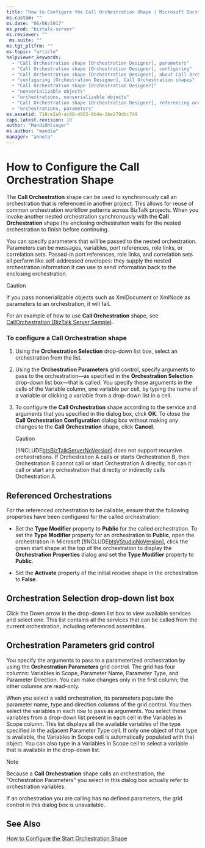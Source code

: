 ```yaml
---
title: "How to Configure the Call Orchestration Shape | Microsoft Docs"
ms.custom: ""
ms.date: "06/08/2017"
ms.prod: "biztalk-server"
ms.reviewer: ""
 ms.suite: ""
ms.tgt_pltfrm: ""
ms.topic: "article"
helpviewer_keywords: 
  - "Call Orchestration shape [Orchestration Designer], parameters"
  - "Call Orchestration shape [Orchestration Designer], configuring"
  - "Call Orchestration shape [Orchestration Designer], about Call Orchestration shapes"
  - "configuring [Orchestration Designer], Call Orchestration shapes"
  - "Call Orchestration shape [Orchestration Designer]"
  - "nonserializable objects"
  - "orchestrations, nonserializable objects"
  - "Call Orchestration shape [Orchestration Designer], referencing orchestrations"
  - "orchestrations, parameters"
ms.assetid: 718ce2a0-ac08-4662-8b4e-1be279dbc749
caps.latest.revision: 10
author: "MandiOhlinger"
ms.author: "mandia"
manager: "anneta"
---
```

# How to Configure the Call Orchestration Shape
The **Call Orchestration** shape can be used to synchronously call an orchestration that is referenced in another project. This allows for reuse of common orchestration workflow patterns across BizTalk projects. When you invoke another nested orchestration synchronously with the **Call Orchestration** shape the enclosing orchestration waits for the nested orchestration to finish before continuing.  
  
 You can specify parameters that will be passed to the nested orchestration. Parameters can be messages, variables, port references, role links, or correlation sets. Passed-in port references, role links, and correlation sets all perform like self-addressed envelopes: they supply the nested orchestration information it can use to send information back to the enclosing orchestration.  
  
> [!CAUTION]
>  If you pass nonserializable objects such as XmlDocument or XmlNode as parameters to an orchestration, it will fail.  
  
 For an example of how to use **Call Orchestration** shape, see [CallOrchestration (BizTalk Server Sample)](../core/callorchestration-biztalk-server-sample.md).  
  
### To configure a Call Orchestration shape  
  
1.  Using the **Orchestration Selection** drop-down list box, select an orchestration from the list.  
  
2.  Using the **Orchestration Parameters** grid control, specify arguments to pass to the orchestration—as specified in the **Orchestration Selection** drop-down list box—that is called. You specify these arguments in the cells of the Variable column, one variable per cell, by typing the name of a variable or clicking a variable from a drop-down list in a cell.  
  
3.  To configure the **Call Orchestration** shape according to the service and arguments that you specified in the dialog box, click **OK**. To close the **Call Orchestration Configuration** dialog box without making any changes to the **Call Orchestration** shape, click **Cancel**.  
  
    > [!CAUTION]
    >  [!INCLUDE[btsBizTalkServerNoVersion](../includes/btsbiztalkservernoversion-md.md)] does not support recursive orchestrations. If Orchestration A calls or starts Orchestration B, then Orchestration B cannot call or start Orchestration A directly, nor can it call or start any orchestration that directly or indirectly calls Orchestration A.  
  
## Referenced Orchestrations  
 For the referenced orchestration to be callable, ensure that the following properties have been configured for the called orchestration:  
  
-   Set the **Type Modifier** property to **Public** for the called orchestration. To set the **Type Modifier** property for an orchestration to **Public**, open the orchestration in Microsoft [!INCLUDE[btsVStudioNoVersion](../includes/btsvstudionoversion-md.md)], click the green start shape at the top of the orchestration to display the **Orchestration Properties** dialog and set the **Type Modifier** property to **Public**.  
  
-   Set the **Activate** property of the initial receive shape in the orchestration to **False**.  
  
## Orchestration Selection drop-down list box  
 Click the Down arrow in the drop-down list box to view available services and select one. This list contains all the services that can be called from the current orchestration, including referenced assemblies.  
  
## Orchestration Parameters grid control  
 You specify the arguments to pass to a parameterized orchestration by using the **Orchestration Parameters** grid control. The grid has four columns: Variables in Scope, Parameter Name, Parameter Type, and Parameter Direction. You can make changes only in the first column; the other columns are read-only.  
  
 When you select a valid orchestration, its parameters populate the parameter name, type and direction columns of the grid control. You then select the variables in each row to pass as arguments. You select these variables from a drop-down list present in each cell in the Variables in Scope column. This list displays all the available variables of the type specified in the adjacent Parameter Type cell. If only one object of that type is available, the Variables in Scope cell is automatically populated with that object. You can also type in a Variables in Scope cell to select a variable that is available in the drop-down list.  
  
> [!NOTE]
>  Because a **Call Orchestration** shape calls an orchestration, the "Orchestration Parameters" you select in this dialog box actually refer to orchestration variables.  
  
 If an orchestration you are calling has no defined parameters, the grid control in this dialog box is unavailable.  
  
## See Also  
 [How to Configure the Start Orchestration Shape](../core/how-to-configure-the-start-orchestration-shape.md)